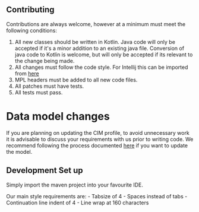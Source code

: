 ## Contributing ##

Contributions are always welcome, however at a minimum must meet the following conditions:

1. All new classes should be written in Kotlin. Java code will only be accepted if it's a minor addition to an existing
java file. Conversion of java code to Kotlin is welcome, but will only be accepted if its relevant to the change being made.
1. All changes must follow the code style. For Intellij this can be imported from [here](TODO)
1. MPL headers must be added to all new code files.
1. All patches must have tests.
1. All tests must pass.

# Data model changes #
If you are planning on updating the CIM profile, to avoid unnecessary work it is advisable to discuss your requirements
with us prior to writing code. We recommend following the process documented [here](TODO) if you want to update the model.

## Development Set up ##

Simply import the maven project into your favourite IDE.

Our main style requirements are:
    - Tabsize of 4
    - Spaces instead of tabs
    - Continuation line indent of 4
    - Line wrap at 160 characters

